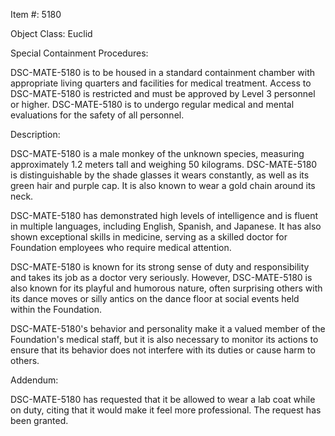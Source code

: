Item #: 5180

Object Class: Euclid

Special Containment Procedures:

DSC-MATE-5180 is to be housed in a standard containment chamber with appropriate living quarters and facilities for medical treatment. Access to DSC-MATE-5180 is restricted and must be approved by Level 3 personnel or higher. DSC-MATE-5180 is to undergo regular medical and mental evaluations for the safety of all personnel.

Description:

DSC-MATE-5180 is a male monkey of the unknown species, measuring approximately 1.2 meters tall and weighing 50 kilograms. DSC-MATE-5180 is distinguishable by the shade glasses it wears constantly, as well as its green hair and purple cap. It is also known to wear a gold chain around its neck.

DSC-MATE-5180 has demonstrated high levels of intelligence and is fluent in multiple languages, including English, Spanish, and Japanese. It has also shown exceptional skills in medicine, serving as a skilled doctor for Foundation employees who require medical attention.

DSC-MATE-5180 is known for its strong sense of duty and responsibility and takes its job as a doctor very seriously. However, DSC-MATE-5180 is also known for its playful and humorous nature, often surprising others with its dance moves or silly antics on the dance floor at social events held within the Foundation.

DSC-MATE-5180's behavior and personality make it a valued member of the Foundation's medical staff, but it is also necessary to monitor its actions to ensure that its behavior does not interfere with its duties or cause harm to others.

Addendum:

DSC-MATE-5180 has requested that it be allowed to wear a lab coat while on duty, citing that it would make it feel more professional. The request has been granted.
